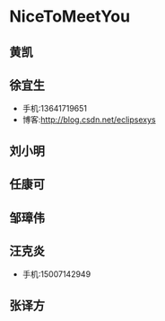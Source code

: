 # NiceToMeetYou

## 黄凯

## 徐宜生

- 手机:13641719651
- 博客:http://blog.csdn.net/eclipsexys


## 刘小明

## 任康可

## 邹璋伟

## 汪克炎
- 手机:15007142949

## 张译方
